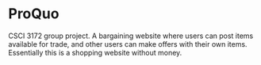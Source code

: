 # ProQuo
CSCI 3172 group project. A bargaining website where users can post items available for trade, and other users can make offers with their own items. Essentially this is a shopping website without money. 
